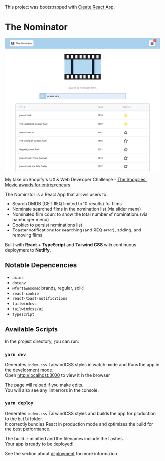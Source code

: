 This project was bootstrapped with [Create React App](https://github.com/facebook/create-react-app).

# The Nominator

![Screenshot](/public/home.png?raw=true "App Screenshot")

My take on Shopify's UX & Web Developer Challenge - [The Shoppies: Movie awards for entrepreneurs](https://tinyurl.com/yx9vsbj6)

The Nominator is a React App that allows users to:
- Search OMDB (GET REQ limited to 10 results) for films
- Nominate searched films in the nomination list (via slider menu)
- Nominated film count to show the total number of nominations (via hamburger menu)
- Cookies to persist nominations list
- Toaster notifications for searching (and REQ error), adding, and removing films

Built with **React** + **TypeScript** and **Tailwind CSS** with continuous deployment to **Netlify**.

## Notable Dependencies

- `axios`
- `dotenv`
- `@fortawesome`: brands, regular, solid
- `react-cookie`
- `react-toast-notifications`
- `tailwindcss`
- `tailwindcss/ui`
- `typescript`

## Available Scripts

In the project directory, you can run:

### `yarn dev`

Generates `index.css` TailwindCSS styles in watch mode and Runs the app in the development mode.<br />
Open [http://localhost:3000](http://localhost:3000) to view it in the browser.

The page will reload if you make edits.<br />
You will also see any lint errors in the console.

### `yarn deploy`

Generates `index.css` TailwindCSS styles and builds the app for production to the `build` folder.<br />
It correctly bundles React in production mode and optimizes the build for the best performance.

The build is minified and the filenames include the hashes.<br />
Your app is ready to be deployed!

See the section about [deployment](https://facebook.github.io/create-react-app/docs/deployment) for more information.
